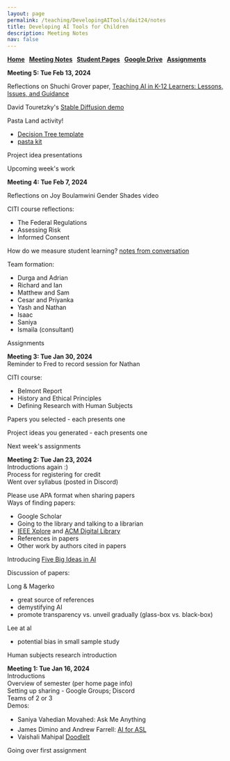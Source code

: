 ```yaml
---
layout: page
permalink: /teaching/DevelopingAITools/dait24/notes
title: Developing AI Tools for Children
description: Meeting Notes
nav: false
---
```


**[Home](/teaching/DevelopingAITools) &nbsp; [Meeting Notes](/teaching/DevelopingAITools/dait24/notes) &nbsp; [Student Pages](/teaching/DevelopingAITools/dait24/student) &nbsp; [Google Drive](https://drive.google.com/drive/folders/1mO3MYmMt-b0SZc763X4If9lzzgykz1Pp) &nbsp; [Assignments](/teaching/DevelopingAITools/dait24/assignments)**


**Meeting 5: Tue Feb 13, 2024**

Reflections on Shuchi Grover paper, [Teaching AI in K-12 Learners: Lessons,
Issues, and
Guidance](https://drive.google.com/file/d/17Bt-p6CvaFYF4zFaAUW2cu3SvvMQRxoW/view)

David Touretzky's [Stable Diffusion demo](https://github.com/akameswa/DiffusionDemo)


Pasta Land activity!
* [Decision Tree template](https://docs.google.com/drawings/d/19ucIXHCizFNEFbJYkeUiunIfwuhk3NCw9BBn9nRElb0)
* [pasta kit](/assets/img/dait24-pasta-land-kit.jpg)

Project idea presentations

Upcoming week's work


**Meeting 4: Tue Feb 7, 2024**

Reflections on Joy Boulamwini Gender Shades video

CITI course reflections:
* The Federal Regulations
* Assessing Risk
* Informed Consent

How do we measure student learning?
[notes from conversation](/assets/pdf/dait-assessment-notes-20240206.txt)

Team formation:
* Durga and Adrian
* Richard and Ian
* Matthew and Sam
* Cesar and Priyanka
* Yash and Nathan
* Isaac
* Saniya
* Ismaila (consultant)

Assignments



**Meeting 3: Tue Jan 30, 2024** \
Reminder to Fred to record session for Nathan 

CITI course: 
* Belmont Report
* History and Ethical Principles
* Defining Research with Human Subjects

Papers you selected - each presents one

Project ideas you generated - each presents one

Next week's assignments


**Meeting 2: Tue Jan 23, 2024** \
Introductions again :) \
Process for registering for credit \
Went over syllabus (posted in Discord)

Please use APA format when sharing papers \
Ways of finding papers:
* Google Scholar
* Going to the library and talking to a librarian
* [IEEE Xplore](https://ieeexplore.ieee.org/Xplore/home.jsp) and [ACM Digital Library](https://dl.acm.org/)
* References in papers
* Other work by authors cited in papers

Introducing [Five Big Ideas in AI](https://ai4k12.org)

Discussion of papers:

Long & Magerko
* great source of references
* demystifying AI
* promote transparency vs. unveil gradually (glass-box vs. black-box)

Lee at al
* potential bias in small sample study

Human subjects research introduction


**Meeting 1: Tue Jan 16, 2024** \
Introductions \
Overview of semester (per home page info) \
Setting up sharing - Google Groups; Discord \
Teams of 2 or 3 \
Demos:
* Saniya Vahedian Movahed: &#147;Ask Me Anything&#148;
* James Dimino and Andrew Farrell: [AI for ASL](https://engaging-computing.github.io/AI-for-ASL/SignInterpreter/src/)
* Vaishali Mahipal [DoodleIt](https://tinyurl.com/mydoodleit)

Going over first assignment

